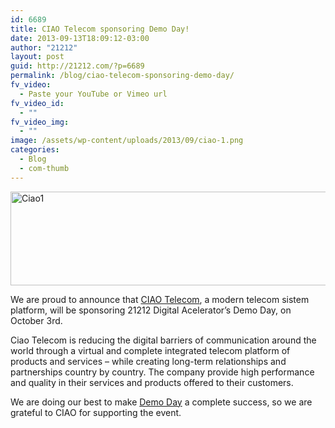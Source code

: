 ```yaml
---
id: 6689
title: CIAO Telecom sponsoring Demo Day!
date: 2013-09-13T18:09:12-03:00
author: "21212"
layout: post
guid: http://21212.com/?p=6689
permalink: /blog/ciao-telecom-sponsoring-demo-day/
fv_video:
  - Paste your YouTube or Vimeo url
fv_video_id:
  - ""
fv_video_img:
  - ""
image: /assets/wp-content/uploads/2013/09/ciao-1.png
categories:
  - Blog
  - com-thumb
---
```

<p dir="ltr">
  <a href="http://21212.com/assets/wp-content/uploads/2013/09/Ciao1.jpg"><img class="aligncenter size-full wp-image-6690" alt="Ciao1" src="{{ site.url }}/assets/wp-content/uploads/2013/09/Ciao1.jpg" width="540" height="150" srcset="{{ site.url }}/assets/wp-content/uploads/2013/09/Ciao1.jpg 540w, {{ site.url }}/assets/wp-content/uploads/2013/09/Ciao1-300x83.jpg 300w" sizes="(max-width: 540px) 100vw, 540px" /></a>
</p>

<p dir="ltr">
  We are proud to announce that <a href="http://www.ciaotelecom.net/">CIAO Telecom</a>, a modern telecom sistem platform, will be sponsoring 21212 Digital Acelerator’s Demo Day, on October 3rd.
</p>

Ciao Telecom is reducing the digital barriers of communication around the world through a virtual and complete integrated telecom platform of products and services – while creating long-term relationships and partnerships country by country. The company provide high performance and quality in their services and products offered to their customers.

We are doing our best to make [Demo Day](http://demoday.21212.com/) a complete success, so we are grateful to CIAO for supporting the event.